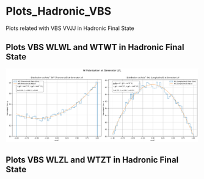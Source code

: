 # Plots_Hadronic_VBS
Plots related with VBS VVJJ in Hadronic Final State


## Plots VBS WLWL and WTWT in Hadronic Final State

![VBS WLWL and WTWT](polarization.png)

## Plots VBS WLZL and WTZT in Hadronic Final State

